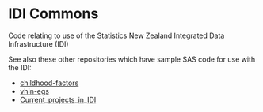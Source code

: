 # IDI Commons

Code relating to use of the Statistics New Zealand Integrated Data Infrastructure (IDI)

See also these other repositories which have sample SAS code for use with the IDI:

* [childhood-factors](https://github.com/StatisticsNZ/childhood-factors)
* [vhin-egs](https://github.com/StatisticsNZ/vhin-egs)
* [Current_projects_in_IDI](https://cdm20045.contentdm.oclc.org/digital/collection/p20045coll17/search/searchterm/project%20output/field/projec/mode/exact/conn/and/order/title/ad/asc)

